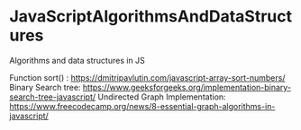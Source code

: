 # JavaScriptAlgorithmsAndDataStructures
Algorithms and data structures in JS

Function sort() : https://dmitripavlutin.com/javascript-array-sort-numbers/
<br/>
Binary Search tree: https://www.geeksforgeeks.org/implementation-binary-search-tree-javascript/
Undirected Graph Implementation: https://www.freecodecamp.org/news/8-essential-graph-algorithms-in-javascript/
